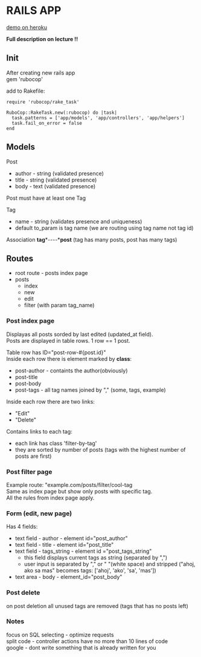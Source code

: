 # RAILS APP

[demo on heroku](http://rails-du-demo.herokuapp.com/)

**Full description on lecture !!**


## Init
After creating new rails app  
gem 'rubocop'  

add to Rakefile:
```
require 'rubocop/rake_task'

RuboCop::RakeTask.new(:rubocop) do |task|
  task.patterns = ['app/models', 'app/controllers', 'app/helpers']
  task.fail_on_error = false
end
```

## Models
Post 
 * author - string (validated presence)
 * title - string (validated presence)
 * body - text (validated presence)

Post must have at least one Tag

Tag
* name - string (validates presence and uniqueness)
* default to_param is tag name (we are routing using tag name not tag id)

Association **tag**\*----\***post**
(tag has many posts, post has many tags)


## Routes

* root route - posts index page
* posts
	* index
	* new
	* edit
	* filter (with param tag_name)


### Post index page
Displayas all posts sorded by last edited (updated_at field).  
Posts are displayed in table rows. 1 row == 1 post.

Table row has ID="post-row-#\{post.id\}"  
Inside each row there is element marked by **class**:
* post-author - containts the author(obviously)
* post-title
* post-body
* post-tags - all tag names joined by "," (some, tags, example)

Inside each row there are two links:
* "Edit"
* "Delete"

Contains links to each tag:
 * each link has class 'filter-by-tag'
 * they are sorted by number of posts (tags with the highest number of posts are first)


### Post filter page
Example route: "example.com/posts/filter/cool-tag  
Same as index page but show only posts with specific tag.  
All the rules from index page apply.

### Form (edit, new page)
Has 4 fields:
* text field - author - element id="post_author"
* text field - title - element id="post_title"
* text field - tags_string - element id ="post_tags_string"
	* this field displays current tags as string (separated by ",")
	* user input is separated by "," or " "(white space) and stripped ("ahoj, ako sa mas" becomes tags: ['ahoj', 'ako', 'sa', 'mas'])
* text area - body - element_id="post_body"

### Post delete
on post deletion all unused tags are removed (tags that has no posts left)

### Notes
focus on SQL selecting - optimize requests  
split code - controller actions have no more than 10 lines of code  
google - dont write something that is already written for you
